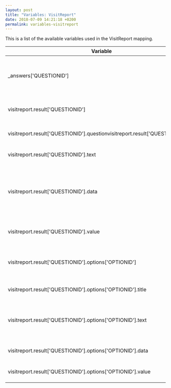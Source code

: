 ```yaml
---
layout: post
title: "Variables: VisitReport"
date: 2018-07-09 14:21:18 +0200
permalink: variables-visitreport
---
```

This is a list of the available variables used in the VisitReport mapping.

| Variable                                                                        | Behaviour                                                                                                                          |
|---------------------------------------------------------------------------------|------------------------------------------------------------------------------------------------------------------------------------|
| _answers['QUESTIONID']                                                          | The answer of the referenced question, ';'-delimited if multiple options were available               [(How to get IDs)](http://mapping.snapaddy.com/mappinghelper)                             |
| visitreport.result['QUESTIONID']                                                | Object containing more detailed information about questions + answers                                                              |
| visitreport.result['QUESTIONID'].questionvisitreport.result['QUESTIONID'].title | Question title in current grabber / export language                                                                                |
| visitreport.result['QUESTIONID'].text                                           | User input, in case of multiple input options (;-delimited)                                                                        |
| visitreport.result['QUESTIONID'].data                                           | Values set for each selected questionOption (only used in select + multiselect) or if no Value is set the User Input (;-delimited) |
| visitreport.result['QUESTIONID'].value                                          | Values for each selected questionOption (;-delimited)                                                                              |
| visitreport.result['QUESTIONID'].options['OPTIONID']                            | More detailed information about the selected/answered options                                                                      |
| visitreport.result['QUESTIONID'].options['OPTIONID'].title                      | Defined option label in current grabber / export language                                                                          |
| visitreport.result['QUESTIONID'].options['OPTIONID'].text                       | null if not filled / selected else User input for specific option (useful for multiple input options)                              |
| visitreport.result['QUESTIONID'].options['OPTIONID'].data                       | null if not filled / selected else userinput || value || label                                                                     |
| visitreport.result['QUESTIONID'].options['OPTIONID'].value                      | null if not filled/selected else questionoption.value                                                                              |

